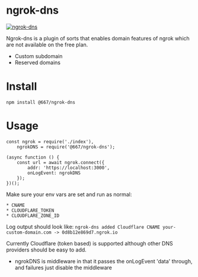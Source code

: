 # ngrok-dns

[![ngrok-dns](https://june07.github.io/ngrok-dns/tempsnip.png)](https://github.com/june07/ngrok-dns)

Ngrok-dns is a plugin of sorts that enables domain features of ngrok which are not available on the free plan.

  - Custom subdomain
  - Reserved domains

# Install
`npm install @667/ngrok-dns`

# Usage
```
const ngrok = require('./index'),
    ngrokDNS = require('@667/ngrok-dns');

(async function () {
    const url = await ngrok.connect({
        addr: 'https://localhost:3000',
        onLogEvent: ngrokDNS
    });
})();
```  
Make sure your env vars are set and run as normal:
 
    * CNAME
    * CLOUDFLARE_TOKEN
    * CLOUDFLARE_ZONE_ID

Log output should look like:
`ngrok-dns added Cloudflare CNAME your-custom-domain.com -> 0d8b12e869d7.ngrok.io`

Currently Cloudflare (token based) is supported although other DNS providers should be easy to add.

* ngrokDNS is middleware in that it passes the onLogEvent 'data' through, and failures just disable the middleware

